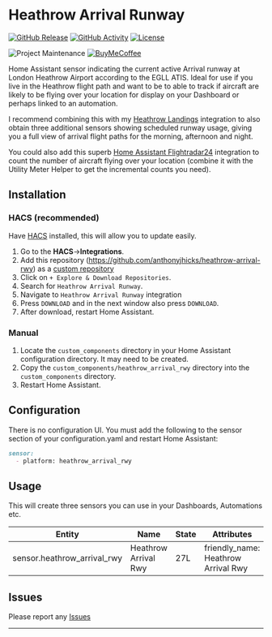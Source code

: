 # Heathrow Arrival Runway
[![GitHub Release][releases-shield]][releases]
[![GitHub Activity][commits-shield]][commits]
[![License][license-shield]](LICENSE)

![Project Maintenance][maintenance-shield]
[![BuyMeCoffee][buymecoffeebadge]][buymecoffee]

Home Assistant sensor indicating the current active Arrival runway at London Heathrow Airport according to the EGLL ATIS. Ideal for use if you live in the Heathrow flight path and want to be to able to track if aircraft are likely to be flying over your location for display on your Dashboard or perhaps linked to an automation.

I recommend combining this with my [Heathrow Landings](http://github.com/anthonyjhicks/heathrow-landings) integration to also obtain three additional sensors showing scheduled runway usage, giving you a full view of arrival flight paths for the morning, afternoon and night.

You could also add this superb [Home Assistant Flightradar24](https://github.com/AlexandrErohin/home-assistant-flightradar24) integration to count the number of aircraft flying over your location (combine it with the Utility Meter Helper to get the incremental counts you need).

## Installation

### HACS (recommended)

Have [HACS](https://hacs.xyz/) installed, this will allow you to update easily.

1. Go to the <b>HACS</b>-><b>Integrations</b>.
2. Add this repository (https://github.com/anthonyjhicks/heathrow-arrival-rwy) as a [custom repository](https://hacs.xyz/docs/faq/custom_repositories/)
3. Click on `+ Explore & Download Repositories`.
4. Search for `Heathrow Arrival Runway`. 
5. Navigate to `Heathrow Arrival Runway` integration 
6. Press `DOWNLOAD` and in the next window also press `DOWNLOAD`. 
7. After download, restart Home Assistant.

### Manual

1. Locate the `custom_components` directory in your Home Assistant configuration directory. It may need to be created.
2. Copy the `custom_components/heathrow_arrival_rwy` directory into the `custom_components` directory.
3. Restart Home Assistant.

## Configuration

There is no configuration UI.  You must add the following to the sensor section of your configuration.yaml and restart Home Assistant:

```markdown
sensor:
  - platform: heathrow_arrival_rwy
```

## Usage

This will create three sensors you can use in your Dashboards, Automations etc.

| Entity | Name | State | Attributes |
| -- | -- | -- | -- |
| sensor.heathrow_arrival_rwy | Heathrow Arrival Rwy | 27L | friendly_name: Heathrow Arrival Rwy |

## Issues

Please report any [Issues](http://github.com/anthonyjhicks/heathrow-arrival-rwy/issues)

***

[heathrow-landings]: https://github.com/anthonyjhicks/heathrow-arrival-rwy
[buymecoffee]: https://www.buymeacoffee.com/anthonyjhicks
[buymecoffeebadge]: https://img.shields.io/badge/buy%20me%20a%20coffee-donate-yellow.svg?style=for-the-badge
[commits-shield]: https://img.shields.io/github/commit-activity/y/anthonyjhicks/heathrow-arrival-rwy.svg?style=for-the-badge
[commits]: https://github.com/anthonyjhicks/heathrow-arrival-rwy/commits/main
[exampleimg]: example.png
[forum-shield]: https://img.shields.io/badge/community-forum-brightgreen.svg?style=for-the-badge
[forum]: https://community.home-assistant.io/
[license-shield]: https://img.shields.io/github/license/anthonyjhicks/heathrow-arrival-rwy.svg?style=for-the-badge
[maintenance-shield]: https://img.shields.io/badge/maintainer-Anthony%20Hicks%20%40anthonyjhicks-blue.svg?style=for-the-badge
[releases-shield]: https://img.shields.io/github/release/anthonyjhicks/heathrow-arrival-rwy.svg?style=for-the-badge
[releases]: https://github.com/anthonyjhicks/heathrow-arrival-rwy/releases
